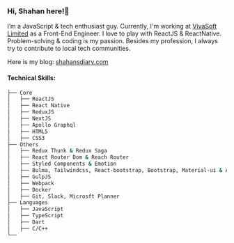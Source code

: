 ### Hi, Shahan here!👋

I’m a JavaScript & tech enthusiast guy. Currently, I'm working at [VivaSoft Limited](http://www.vivasoftltd.com/) as a Front-End Engineer. I love to play with ReactJS & ReactNative. Problem-solving & coding is my passion. Besides my profession, I always try to contribute to local tech communities.

Here is my blog: [shahansdiary.com](http://shahansdiary.com/)

#### Technical Skills:

```bash
├── Core
│   ├── ReactJS
│   ├── React Native
│   ├── ReduxJS
│   ├── NextJS
│   ├── Apollo Graphql
│   ├── HTML5
│   ├── CSS3
├── Others
│   ├── Redux Thunk & Redux Saga
│   ├── React Router Dom & Reach Router
│   ├── Styled Components & Emotion
│   ├── Bulma, Tailwindcss, React-bootstrap, Bootstrap, Material-ui & Ant.design
│   ├── GulpJS
│   ├── Webpack
│   ├── Docker
│   ├── Git, Slack, Microsft Planner
├── Languages
│   ├── JavaScript
│   ├── TypeScript
│   ├── Dart
│   ├── C/C++
└──
```
